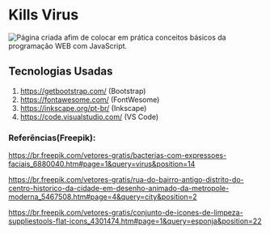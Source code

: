 # Kills Virus

![Página criada afim de colocar em prática conceitos básicos da programação WEB com JavaScript.](https://github.com/kaellandrade/virus.github.io/blob/master/home.png)

## Tecnologias Usadas 
1. https://getbootstrap.com/ (Bootstrap)
2.  https://fontawesome.com/ (FontWesome)
3. https://inkscape.org/pt-br/ (Inkscape)
4. https://code.visualstudio.com/ (VS Code)

### Referências(Freepik):

 https://br.freepik.com/vetores-gratis/bacterias-com-expressoes-faciais_6880040.htm#page=1&query=virus&position=14

https://br.freepik.com/vetores-gratis/rua-do-bairro-antigo-distrito-do-centro-historico-da-cidade-em-desenho-animado-da-metropole-moderna_5467508.htm#page=4&query=city&position=2

https://br.freepik.com/vetores-gratis/conjunto-de-icones-de-limpeza-suppliestools-flat-icons_4301474.htm#page=1&query=esponja&position=22
